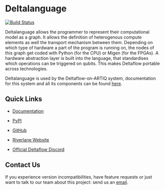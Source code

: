 # Deltalanguage

[![Build Status](http://jenkins-riverlane.northeurope.cloudapp.azure.com/buildStatus/icon?job=deltalanguage_multibranch_build%2Fdev)](http://jenkins-riverlane.northeurope.cloudapp.azure.com/job/deltalanguage_multibranch_build/job/dev/)

Deltalanguage allows the programmer to represent their computational model as a graph. 
It allows the definition of heterogenous compute elements as well the transport mechanism between them.
Depending on which type of hardware a part of the program is running on,
the nodes of this graph get coded with Python (for the CPU) or Migen
(for the FPGAs).
A hardware abstraction layer is built into the language, that standardises
which operations can be triggered on qubits. 
This makes Deltaflow portable across technologies.

Deltalanguage is used by the Deltaflow-on-ARTIQ system, documentation
for this system and all its components can be found 
[here](https://riverlane.github.io/deltaflow-on-artiq). 

## Quick Links

* [Documentation](https://riverlane.github.io/deltalanguage)

* [PyPI](https://pypi.org/project/deltalanguage)

* [GitHub](https://github.com/riverlane/deltalanguage)

* [Riverlane Website](https://www.riverlane.com/)

* [Official Deltaflow Discord](https://discord.gg/Gd2bYKvAeW)

## Contact Us

If you experience version incompatibilities, have feature requests or just want
to talk to our team about this project: send us an
[email](mailto:deltaflow@riverlane.com).
